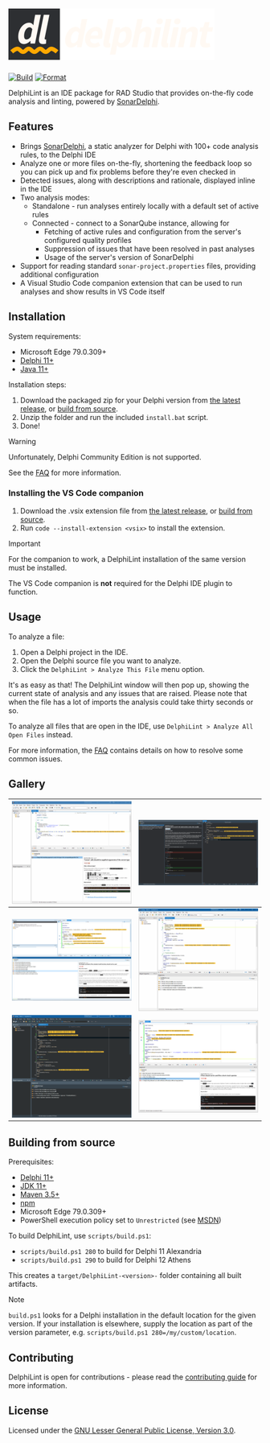 <h1 id="delphilint">
  <picture>
    <source media="(prefers-color-scheme: dark)" srcset="docs/images/delphilint-title-dark.png">
    <source media="(prefers-color-scheme: light)" srcset="docs/images/delphilint-title-light.png">
    <img alt="DelphiLint" src="docs/images/delphilint-title-dark.png"/>
  </picture>
</h1>

[![Build](https://github.com/integrated-application-development/delphilint/actions/workflows/build.yml/badge.svg)](https://github.com/integrated-application-development/delphilint/actions/workflows/build.yml) [![Format](https://github.com/integrated-application-development/delphilint/actions/workflows/format.yml/badge.svg)](https://github.com/integrated-application-development/delphilint/actions/workflows/format.yml)

DelphiLint is an IDE package for RAD Studio that provides on-the-fly code analysis and linting, powered by
[SonarDelphi](https://github.com/integrated-application-development/sonar-delphi).

## Features

* Brings [SonarDelphi](https://github.com/integrated-application-development/sonar-delphi),
  a static analyzer for Delphi with 100+ code analysis rules, to the Delphi IDE
* Analyze one or more files on-the-fly, shortening the feedback loop so you can pick up and fix problems before they're even checked in
* Detected issues, along with descriptions and rationale, displayed inline in the IDE
* Two analysis modes:
   * Standalone - run analyses entirely locally with a default set of active rules
   * Connected - connect to a SonarQube instance, allowing for
      * Fetching of active rules and configuration from the server's configured quality profiles
      * Suppression of issues that have been resolved in past analyses
      * Usage of the server's version of SonarDelphi
* Support for reading standard `sonar-project.properties` files, providing additional configuration
* A Visual Studio Code companion extension that can be used to run analyses and show results in VS Code itself

## Installation

System requirements:

* Microsoft Edge 79.0.309+
* [Delphi 11+](https://www.embarcadero.com/products/delphi)
* [Java 11+](https://adoptium.net/temurin/releases/?package=jre&version=17)

Installation steps:

1. Download the packaged zip for your Delphi version from [the latest release](https://github.com/integrated-application-development/delphilint/releases/latest), or [build from source](#building-from-source).
2. Unzip the folder and run the included `install.bat` script.
3. Done!

> [!WARNING]
> Unfortunately, Delphi Community Edition is not supported.
>
> See the [FAQ](docs/FAQ.md) for more information.

### Installing the VS Code companion

1. Download the .vsix extension file from [the latest release](https://github.com/integrated-application-development/delphilint/releases/latest),
   or [build from source](#building-the-vs-code-companion).
2. Run `code --install-extension <vsix>` to install the extension.

> [!IMPORTANT]
> For the companion to work, a DelphiLint installation of the same version must be installed.
>
> The VS Code companion is **not** required for the Delphi IDE plugin to function.

## Usage

To analyze a file:

1. Open a Delphi project in the IDE.
2. Open the Delphi source file you want to analyze.
3. Click the `DelphiLint > Analyze This File` menu option.

It's as easy as that! The DelphiLint window will then pop up, showing the current state of analysis and any issues
that are raised. Please note that when the file has a lot of imports the analysis could take thirty seconds or so.

To analyze all files that are open in the IDE, use `DelphiLint > Analyze All Open Files` instead.

For more information, the [FAQ](docs/FAQ.md) contains details on how to resolve some common issues.

## Gallery

| ![](docs/images/multi_file_issues.gif) | ![](docs/images/gallery-code-view-dark.png) |
| ----- | ----- |
| ![](docs/images/gallery-code-view-light.png) | ![](docs/images/fix_issues.gif) |
| ![](docs/images/issue_scroll.gif) | ![](docs/images/gallery-code-view-mountain-mist.png) |

## Building from source

Prerequisites:

* [Delphi 11+](https://www.embarcadero.com/products/delphi)
* [JDK 11+](https://adoptium.net/temurin/releases/?package=jdk&version=17)
* [Maven 3.5+](https://maven.apache.org/)
* [npm](https://www.npmjs.com/)
* Microsoft Edge 79.0.309+
* PowerShell execution policy set to `Unrestricted` (see [MSDN](https://learn.microsoft.com/en-us/powershell/module/microsoft.powershell.core/about/about_scripts?view=powershell-7.4#how-to-run-a-script))

To build DelphiLint, use `scripts/build.ps1`:

* `scripts/build.ps1 280` to build for Delphi 11 Alexandria
* `scripts/build.ps1 290` to build for Delphi 12 Athens

This creates a `target/DelphiLint-<version>-` folder containing all built artifacts.

> [!NOTE]
> `build.ps1` looks for a Delphi installation in the default location for the given version.
> If your installation is elsewhere, supply the location as part of the version parameter, e.g.
> `scripts/build.ps1 280=/my/custom/location`.

## Contributing

DelphiLint is open for contributions - please read the [contributing guide](docs/CONTRIBUTING.md) for more information.

## License

Licensed under the [GNU Lesser General Public License, Version 3.0](http://www.gnu.org/licenses/lgpl.txt).
